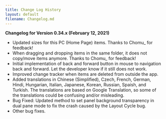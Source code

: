 ```yaml
---
title: Change Log History
layout: default
filename: Changelog.md
--- 
```


**Changelog for Version 0.34.x (February 12, 2021)**
* Updated sizes for this PC (Home Page) items. Thanks to Chomu_ for feedback!
* When dragging and dropping items in the same folder, it does not copy/move items anymore. Thanks to Chomu_ for feedback!
* Initial implementation of back and forward button in mouse to navigation back and forward. Let the developer know if it still does not work.
* Improved change tracker when items are deleted from outside the app.
* Added translations in Chinese (Simplified), Czech, French, German, Hindi, Hungarian, Italian, Japanese, Korean, Russian, Spaish, and Turkish. The translations are based on Google Translation, so some of the translations could be confusing and/or misleading.
* Bug Fixed: Updated method to set panel background transparency in dual pane mode to fix the crash caused by the Layout Cycle bug.
* Other bug fixes.
